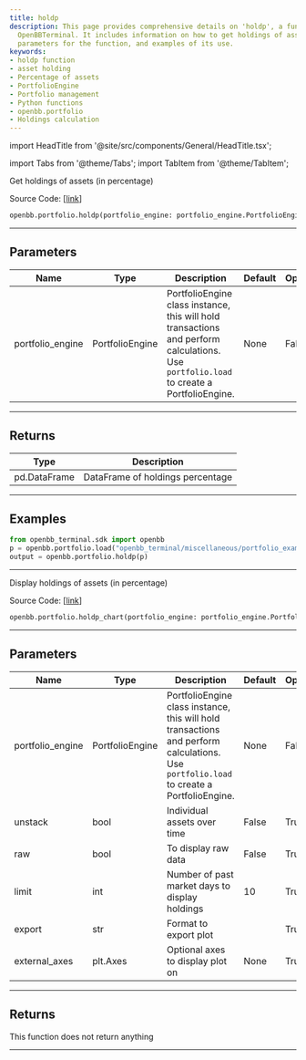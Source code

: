 ```yaml
---
title: holdp
description: This page provides comprehensive details on 'holdp', a function of the
  OpenBBTerminal. It includes information on how to get holdings of assets in percentage,
  parameters for the function, and examples of its use.
keywords:
- holdp function
- asset holding
- Percentage of assets
- PortfolioEngine
- Portfolio management
- Python functions
- openbb.portfolio
- Holdings calculation
---
```


import HeadTitle from '@site/src/components/General/HeadTitle.tsx';

<HeadTitle title="portfolio.holdp - Reference | OpenBB SDK Docs" />

import Tabs from '@theme/Tabs';
import TabItem from '@theme/TabItem';

<Tabs>
<TabItem value="model" label="Model" default>

Get holdings of assets (in percentage)

Source Code: [[link](https://github.com/OpenBB-finance/OpenBBTerminal/tree/main/openbb_terminal/portfolio/portfolio_model.py#L167)]

```python
openbb.portfolio.holdp(portfolio_engine: portfolio_engine.PortfolioEngine)
```

---

## Parameters

| Name | Type | Description | Default | Optional |
| ---- | ---- | ----------- | ------- | -------- |
| portfolio_engine | PortfolioEngine | PortfolioEngine class instance, this will hold transactions and perform calculations.<br/>Use `portfolio.load` to create a PortfolioEngine. | None | False |


---

## Returns

| Type | Description |
| ---- | ----------- |
| pd.DataFrame | DataFrame of holdings percentage |
---

## Examples

```python
from openbb_terminal.sdk import openbb
p = openbb.portfolio.load("openbb_terminal/miscellaneous/portfolio_examples/holdings/example.csv")
output = openbb.portfolio.holdp(p)
```

---

</TabItem>
<TabItem value="view" label="Chart">

Display holdings of assets (in percentage)

Source Code: [[link](https://github.com/OpenBB-finance/OpenBBTerminal/tree/main/openbb_terminal/portfolio/portfolio_view.py#L792)]

```python
openbb.portfolio.holdp_chart(portfolio_engine: portfolio_engine.PortfolioEngine, unstack: bool = False, raw: bool = False, limit: int = 10, export: str = "", external_axes: Optional[matplotlib.axes._axes.Axes] = None)
```

---

## Parameters

| Name | Type | Description | Default | Optional |
| ---- | ---- | ----------- | ------- | -------- |
| portfolio_engine | PortfolioEngine | PortfolioEngine class instance, this will hold transactions and perform calculations.<br/>Use `portfolio.load` to create a PortfolioEngine. | None | False |
| unstack | bool | Individual assets over time | False | True |
| raw | bool | To display raw data | False | True |
| limit | int | Number of past market days to display holdings | 10 | True |
| export | str | Format to export plot |  | True |
| external_axes | plt.Axes | Optional axes to display plot on | None | True |


---

## Returns

This function does not return anything

---

</TabItem>
</Tabs>
